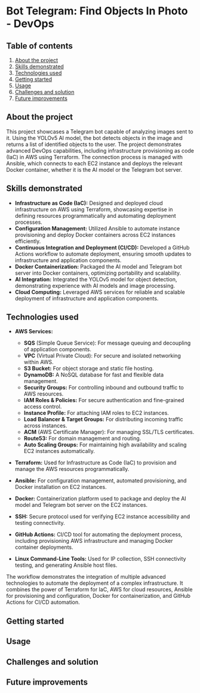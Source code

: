 # Bot Telegram: Find Objects In Photo - DevOps
## Table of contents
  1. [About the project](https://github.com/YgalIdan/BotTelegram#About-the-project)
  2. [Skills demonstrated](https://github.com/YgalIdan/BotTelegram#Skills-demonstrated)
  3. [Technologies used](https://github.com/YgalIdan/BotTelegram#Technologies-used)
  4. [Getting started](https://github.com/YgalIdan/BotTelegram#Getting-started)
  5. [Usage](https://github.com/YgalIdan/BotTelegram#Usage)
  6. [Challenges and solution](https://github.com/YgalIdan/BotTelegram#Challenges-and-solution)
  7. [Future improvements](https://github.com/YgalIdan/BotTelegram#Future-improvements)

## About the project
This project showcases a Telegram bot capable of analyzing images sent to it. Using the YOLOv5 AI model, the bot detects objects in the image and returns a list of identified objects to the user. The project demonstrates advanced DevOps capabilities, including infrastructure provisioning as code (IaC) in AWS using Terraform. The connection process is managed with Ansible, which connects to each EC2 instance and deploys the relevant Docker container, whether it is the AI model or the Telegram bot server.

## Skills demonstrated
- **Infrastructure as Code (IaC):**
  Designed and deployed cloud infrastructure on AWS using Terraform, showcasing expertise in defining resources programmatically and automating deployment processes.
- **Configuration Management:**
  Utilized Ansible to automate instance provisioning and deploy Docker containers across EC2 instances efficiently.
- **Continuous Integration and Deployment (CI/CD):**
  Developed a GitHub Actions workflow to automate deployment, ensuring smooth updates to infrastructure and application components.
- **Docker Containerization:**
  Packaged the AI model and Telegram bot server into Docker containers, optimizing portability and scalability.
- **AI Integration:**
  Integrated the YOLOv5 model for object detection, demonstrating experience with AI models and image processing.
- **Cloud Computing:**
  Leveraged AWS services for reliable and scalable deployment of infrastructure and application components.

## Technologies used
- **AWS Services:**
  - **SQS** (Simple Queue Service): For message queuing and decoupling of application components.
  - **VPC** (Virtual Private Cloud): For secure and isolated networking within AWS.
  - **S3 Bucket:** For object storage and static file hosting.
  - **DynamoDB:** A NoSQL database for fast and flexible data management.
  - **Security Groups:** For controlling inbound and outbound traffic to AWS resources.
  - **IAM Roles & Policies:** For secure authentication and fine-grained access control.
  - **Instance Profile:** For attaching IAM roles to EC2 instances.
  - **Load Balancer & Target Groups:** For distributing incoming traffic across instances.
  - **ACM** (AWS Certificate Manager): For managing SSL/TLS certificates.
  - **Route53:** For domain management and routing.
  - **Auto Scaling Groups:** For maintaining high availability and scaling EC2 instances automatically.

- **Terraform:**
  Used for Infrastructure as Code (IaC) to provision and manage the AWS resources programmatically.

- **Ansible:**
For configuration management, automated provisioning, and Docker installation on EC2 instances.

- **Docker:**
  Containerization platform used to package and deploy the AI model and Telegram bot server on the EC2 instances.

- **SSH:**
  Secure protocol used for verifying EC2 instance accessibility and testing connectivity.

- **GitHub Actions:**
  CI/CD tool for automating the deployment process, including provisioning AWS infrastructure and managing Docker container deployments.

- **Linux Command-Line Tools:**
  Used for IP collection, SSH connectivity testing, and generating Ansible host files.

The workflow demonstrates the integration of multiple advanced technologies to automate the deployment of a complex infrastructure. It combines the power of Terraform for IaC, AWS for cloud resources, Ansible for provisioning and configuration, Docker for containerization, and GitHub Actions for CI/CD automation.

## Getting started
## Usage
## Challenges and solution
## Future improvements